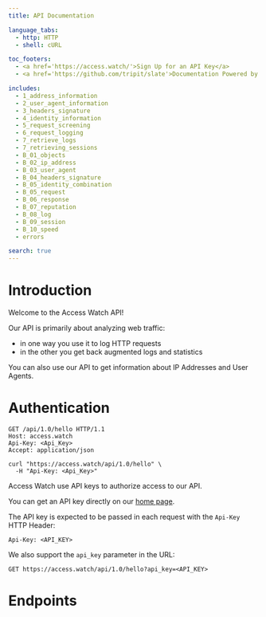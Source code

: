 ```yaml
---
title: API Documentation

language_tabs:
  - http: HTTP
  - shell: cURL

toc_footers:
  - <a href='https://access.watch/'>Sign Up for an API Key</a>
  - <a href='https://github.com/tripit/slate'>Documentation Powered by Slate</a>

includes:
  - 1_address_information
  - 2_user_agent_information
  - 3_headers_signature
  - 4_identity_information
  - 5_request_screening
  - 6_request_logging
  - 7_retrieve_logs
  - 7_retrieving_sessions
  - B_01_objects
  - B_02_ip_address
  - B_03_user_agent
  - B_04_headers_signature
  - B_05_identity_combination
  - B_05_request
  - B_06_response
  - B_07_reputation
  - B_08_log
  - B_09_session
  - B_10_speed
  - errors

search: true
---
```


# Introduction

Welcome to the Access Watch API!

Our API is primarily about analyzing web traffic:

* in one way you use it to log HTTP requests
* in the other you get back augmented logs and statistics

You can also use our API to get information about IP Addresses and User Agents.

# Authentication

```http
GET /api/1.0/hello HTTP/1.1
Host: access.watch
Api-Key: <Api_Key>
Accept: application/json
```

```shell
curl "https://access.watch/api/1.0/hello" \
  -H "Api-Key: <Api_Key>"
```

Access Watch use API keys to authorize access to our API.

You can get an API key directly on our [home page](https://access.watch/).

The API key is expected to be passed in each request with the `Api-Key` HTTP Header:

`Api-Key: <API_KEY>`

We also support the `api_key` parameter in the URL:

`GET https://access.watch/api/1.0/hello?api_key=<API_KEY>`

# Endpoints
